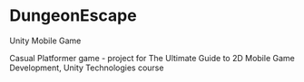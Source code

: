 # DungeonEscape
Unity Mobile Game

Casual Platformer game - project for The Ultimate Guide to 2D Mobile Game Development, Unity Technologies course
